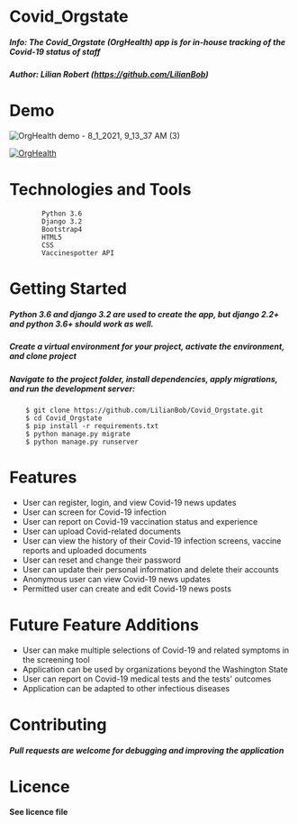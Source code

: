 # Covid_Orgstate

##### Info: The Covid_Orgstate (OrgHealth) app is for in-house tracking of the Covid-19 status of staff
##### Author: Lilian Robert (https://github.com/LilianBob)

# Demo 

![OrgHealth demo - 8_1_2021, 9_13_37 AM (3)](https://user-images.githubusercontent.com/78000300/127915737-3ef1280d-0921-4bdf-ac7d-0eccceb2260f.gif)

[![OrgHealth](https://img.vimeo.com/vi/4db746e6be/0.jpg)](https://vimeo.com/599862936/4db746e6be)



# Technologies and Tools

```
        Python 3.6
        Django 3.2
        Bootstrap4
        HTML5
        CSS
        Vaccinespotter API
```

# Getting Started

##### Python 3.6 and django 3.2 are used to create the app, but django 2.2+ and python 3.6+ should work as well.
##### Create a virtual environment for your project, activate the environment, and clone project
##### Navigate to the project folder, install dependencies, apply migrations, and run the development server:
```
    $ git clone https://github.com/LilianBob/Covid_Orgstate.git
    $ cd Covid_Orgstate
    $ pip install -r requirements.txt
    $ python manage.py migrate
    $ python manage.py runserver 
```

# Features

* User can register, login, and view Covid-19 news updates
* User can screen for Covid-19 infection
* User can report on Covid-19 vaccination status and experience
* User can upload Covid-related documents
* User can view the history of their Covid-19 infection screens, vaccine reports and uploaded documents
* User can reset and change their password
* User can update their personal information and delete their accounts
* Anonymous user can view Covid-19 news updates
* Permitted user can create and edit Covid-19 news posts

# Future Feature Additions

* User can make multiple selections of Covid-19 and related symptoms in the screening tool
* Application can be used by organizations beyond the Washington State
* User can report on Covid-19 medical tests and the tests' outcomes
* Application can be adapted to other infectious diseases

# Contributing

##### Pull requests are welcome for debugging and improving the application

# Licence
#### See licence file


